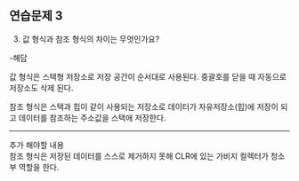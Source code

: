 ## 연습문제 3
3. 값 형식과 참조 형식의 차이는 무엇인가요?

-해답
  
  값 형식은 스택형 저장소로 저장 공간이 순서대로 사용된다.
  중괄호를 닫을 때 자동으로 저장소도 삭제 된다.

  참조 형식은 스택과 힙이 같이 사용되는 저장소로 데이터가 자유저장소(힙)에 저장이 되고 데이터를 참조하는 주소값을 스택애 저장한다.


---
추가 해야할 내용\
참조 형식은 저장된 데이터를 스스로 제거하지 못해 CLR에 있는 가비지 컬렉터가 청소부 역할을 한다.